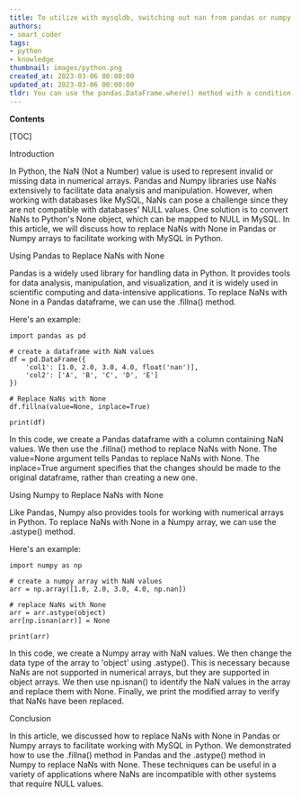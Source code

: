 ```yaml
---
title: To utilize with mysqldb, switching out nan from pandas or numpy with none
authors:
- smart_coder
tags:
- python
- knowledge
thumbnail: images/python.png
created_at: 2023-03-06 00:00:00
updated_at: 2023-03-06 00:00:00
tldr: You can use the pandas.DataFrame.where() method with a condition to replace Nan with None for MySQLDB compatability in Python.
---
```


**Contents**

[TOC]

Introduction

In Python, the NaN (Not a Number) value is used to represent invalid or missing data in numerical arrays. Pandas and Numpy libraries use NaNs extensively to facilitate data analysis and manipulation. However, when working with databases like MySQL, NaNs can pose a challenge since they are not compatible with databases' NULL values. One solution is to convert NaNs to Python's None object, which can be mapped to NULL in MySQL. In this article, we will discuss how to replace NaNs with None in Pandas or Numpy arrays to facilitate working with MySQL in Python.

Using Pandas to Replace NaNs with None

Pandas is a widely used library for handling data in Python. It provides tools for data analysis, manipulation, and visualization, and it is widely used in scientific computing and data-intensive applications. To replace NaNs with None in a Pandas dataframe, we can use the .fillna() method. 

Here's an example:

```
import pandas as pd

# create a dataframe with NaN values
df = pd.DataFrame({
    'col1': [1.0, 2.0, 3.0, 4.0, float('nan')],
    'col2': ['A', 'B', 'C', 'D', 'E']
})

# Replace NaNs with None
df.fillna(value=None, inplace=True)

print(df)
```

In this code, we create a Pandas dataframe with a column containing NaN values. We then use the .fillna() method to replace NaNs with None. The value=None argument tells Pandas to replace NaNs with None. The inplace=True argument specifies that the changes should be made to the original dataframe, rather than creating a new one. 

Using Numpy to Replace NaNs with None

Like Pandas, Numpy also provides tools for working with numerical arrays in Python. To replace NaNs with None in a Numpy array, we can use the .astype() method. 

Here's an example:

```
import numpy as np

# create a numpy array with NaN values
arr = np.array([1.0, 2.0, 3.0, 4.0, np.nan])

# replace NaNs with None
arr = arr.astype(object)
arr[np.isnan(arr)] = None

print(arr)
```

In this code, we create a Numpy array with NaN values. We then change the data type of the array to 'object' using .astype(). This is necessary because NaNs are not supported in numerical arrays, but they are supported in object arrays. We then use np.isnan() to identify the NaN values in the array and replace them with None. Finally, we print the modified array to verify that NaNs have been replaced.

Conclusion

In this article, we discussed how to replace NaNs with None in Pandas or Numpy arrays to facilitate working with MySQL in Python. We demonstrated how to use the .fillna() method in Pandas and the .astype() method in Numpy to replace NaNs with None. These techniques can be useful in a variety of applications where NaNs are incompatible with other systems that require NULL values.
